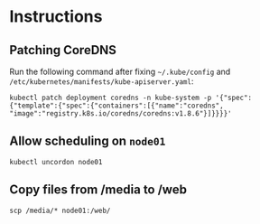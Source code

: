 # Instructions

## Patching CoreDNS

Run the following command after fixing `~/.kube/config` and `/etc/kubernetes/manifests/kube-apiserver.yaml`:

```kubectl patch deployment coredns -n kube-system -p '{"spec":{"template":{"spec":{"containers":[{"name":"coredns", "image":"registry.k8s.io/coredns/coredns:v1.8.6"}]}}}}'```

## Allow scheduling on `node01`

`kubectl uncordon node01`

## Copy files from /media to /web

`scp /media/* node01:/web/`
